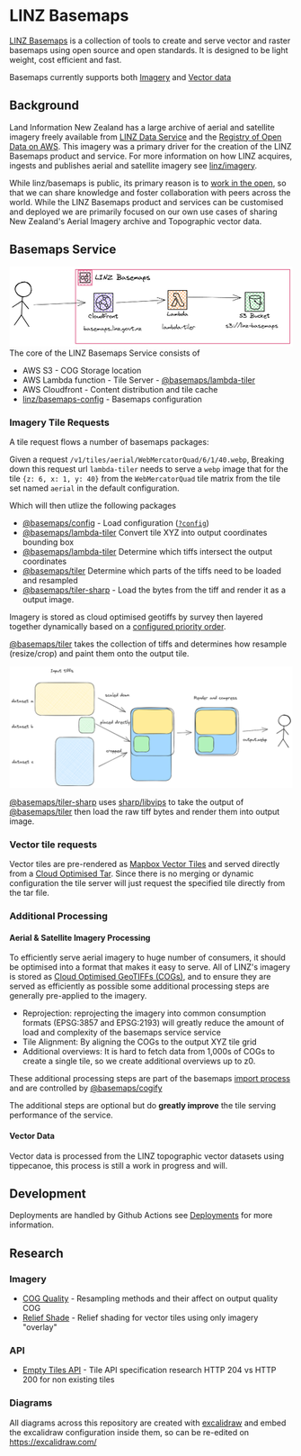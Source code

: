 # LINZ Basemaps

[LINZ Basemaps](basemaps.linz.govt.nz) is a collection of tools to create and serve vector and raster basemaps using open source and open standards. It is designed to be light weight, cost efficient and fast.

Basemaps currently supports both [Imagery](#aerial--satellite-imagery) and [Vector data](#vector-data)

## Background

Land Information New Zealand has a large archive of aerial and satellite imagery freely available from [LINZ Data Service](https://data.linz.govt.nz) and the [Registry of Open Data on AWS](https://registry.opendata.aws/nz-imagery/). This imagery was a primary driver for the creation of the LINZ Basemaps product and service. For more information on how LINZ acquires, ingests and publishes aerial and satellite imagery see [linz/imagery](https://github.com/linz/imagery).

While linz/basemaps is public, its primary reason is to [work in the open](https://www.digital.govt.nz/standards-and-guidance/digital-service-design-standard/principles/work-in-the-open/), so that we can share knowledge and foster collaboration with peers across the world. While the LINZ Basemaps product and services can be customised and deployed we are primarily focused on our own use cases of sharing New Zealand's Aerial Imagery archive and Topographic vector data.

## Basemaps Service

![Basemaps](./static/basemaps-service.png) The core of the LINZ Basemaps Service consists of

- AWS S3 - COG Storage location
- AWS Lambda function - Tile Server - [@basemaps/lambda-tiler](../packages/lambda-tiler/README.md)
- AWS Cloudfront - Content distribution and tile cache
- [linz/basemaps-config](https://github.com/linz/basemaps) - Basemaps configuration

### Imagery Tile Requests

A tile request flows a number of basemaps packages:

Given a request `/v1/tiles/aerial/WebMercatorQuad/6/1/40.webp`,
Breaking down this request url `lambda-tiler` needs to serve a `webp` image that for the tile `{z: 6, x: 1, y: 40}` from the `WebMercatorQuad` tile matrix from the tile set named `aerial` in the default configuration.

Which will then utlize the following packages

- [@basemaps/config](../packages/config/README.md) - Load configuration ([`?config`](./configuration.md))
- [@basemaps/lambda-tiler](../packages/lambda-tiler/README.md) Convert tile XYZ into output coordinates bounding box
- [@basemaps/lambda-tiler](../packages/lambda-tiler/README.md) Determine which tiffs intersect the output coordinates
- [@basemaps/tiler](../packages/tiler/README.md) Determine which parts of the tiffs need to be loaded and resampled
- [@basemaps/tiler-sharp](../packages/tiler-sharp/README.md) - Load the bytes from the tiff and render it as a output image.

Imagery is stored as cloud optimised geotiffs by survey then layered together dynamically based on a [configured priority order](./configuration.md).

[@basemaps/tiler](../packages/tiler/README.md) takes the collection of tiffs and determines how resample (resize/crop) and paint them onto the output tile.

![Tiff Operations](./static/tile-resize.png)

[@basemaps/tiler-sharp](../packages/tiler-sharp/README.md) uses [sharp/libvips](https://github.com/lovell/sharp) to take the output of [@basemaps/tiler](../packages/tiler/README.md) then load the raw tiff bytes and render them into output image.

### Vector tile requests

Vector tiles are pre-rendered as [Mapbox Vector Tiles](https://docs.mapbox.com/data/tilesets/guides/vector-tiles-introduction/) and served directly from a [Cloud Optimised Tar](https://github.com/linz/cotar). Since there is no merging or dynamic configuration the tile server will just request the specified tile directly from the tar file.

### Additional Processing

#### Aerial & Satellite Imagery Processing

To efficiently serve aerial imagery to huge number of consumers, it should be optimised into a format that makes it easy to serve. All of LINZ's imagery is stored as [Cloud Optimised GeoTIFFs (COGs)](https://www.cogeo.org/), and to ensure they are served as efficiently as possible some additional processing steps are generally pre-applied to the imagery.

- Reprojection: reprojecting the imagery into common consumption formats (EPSG:3857 and EPSG:2193) will greatly reduce the amount of load and complexity of the basemaps service service
- Tile Alignment: By aligning the COGs to the output XYZ tile grid
- Additional overviews: It is hard to fetch data from 1,000s of COGs to create a single tile, so we create additional overviews up to z0.

These additional processing steps are part of the basemaps [import process](#TODO) and are controlled by [@basemaps/cogify](../packages/cogify/README.md)

The additional steps are optional but do **greatly improve** the tile serving performance of the service.

#### Vector Data

Vector data is processed from the LINZ topographic vector datasets using tippecanoe, this process is still a work in progress and will.

## Development

Deployments are handled by Github Actions see [Deployments](./deployment.md) for more information.

## Research

### Imagery

- [COG Quality](./imagery/cog.quality.md) - Resampling methods and their affect on output quality COG
- [Relief Shade](./imagery/relief.shade.md) - Relief shading for vector tiles using only imagery "overlay"

### API

- [Empty Tiles API](./api/empty-tiles.md) - Tile API specification research HTTP 204 vs HTTP 200 for non existing tiles

### Diagrams

All diagrams across this repository are created with [excalidraw](https://excalidraw.com/) and embed the excalidraw configuration inside them, so can be re-edited on https://excalidraw.com/
